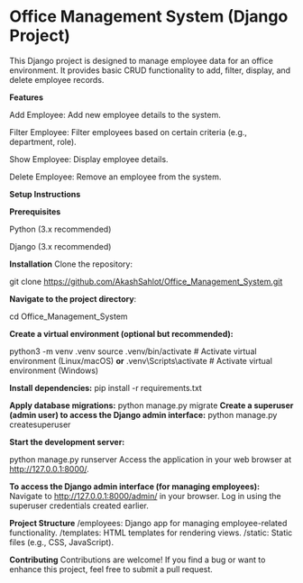 # **Office Management System (Django Project)**

This Django project is designed to manage employee data for an office environment. It provides basic CRUD functionality to add, filter, display, and delete employee records.

**Features**

Add Employee: Add new employee details to the system.

Filter Employee: Filter employees based on certain criteria (e.g., department, role).

Show Employee: Display employee details.

Delete Employee: Remove an employee from the system.

**Setup Instructions**

**Prerequisites**

Python (3.x recommended)

Django (3.x recommended)

**Installation**
Clone the repository:

git clone https://github.com/AkashSahlot/Office_Management_System.git

**Navigate to the project directory**:

cd Office_Management_System

**Create a virtual environment (optional but recommended):**

python3 -m venv .venv
source .venv/bin/activate  # Activate virtual environment (Linux/macOS)
**or**
.venv\Scripts\activate  # Activate virtual environment (Windows)

**Install dependencies:**
pip install -r requirements.txt

**Apply database migrations:**
python manage.py migrate
**Create a superuser (admin user) to access the Django admin interface:**
python manage.py createsuperuser

**Start the development server:**

python manage.py runserver
Access the application in your web browser at http://127.0.0.1:8000/.

**To access the Django admin interface (for managing employees):**
Navigate to http://127.0.0.1:8000/admin/ in your browser.
Log in using the superuser credentials created earlier.

**Project Structure**
/employees: Django app for managing employee-related functionality.
/templates: HTML templates for rendering views.
/static: Static files (e.g., CSS, JavaScript).

**Contributing**
Contributions are welcome! If you find a bug or want to enhance this project, feel free to submit a pull request.

